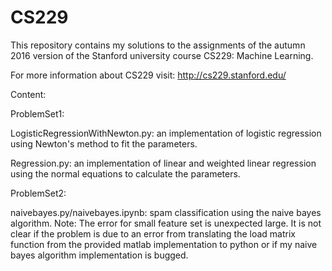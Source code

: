 # CS229

This repository contains my solutions to the assignments of the autumn 2016 version of the Stanford university course CS229:
 Machine Learning.

For more information about CS229 visit: http://cs229.stanford.edu/

Content:

ProblemSet1:

LogisticRegressionWithNewton.py: an implementation of logistic regression using Newton's method to fit the parameters.

Regression.py:  an implementation of linear and weighted linear regression using the normal equations to calculate the 
parameters.

ProblemSet2:

naivebayes.py/naivebayes.ipynb: spam classification using the naive bayes algorithm. Note: The error for small feature set is unexpected large. It is not clear if the problem is due to an error from translating the load matrix function from the provided matlab implementation to python or if my naive bayes algorithm implementation is bugged.


